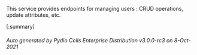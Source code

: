 






This service provides endpoints for managing users : CRUD operations, update attributes, etc.

[:summary]

###### Auto generated by Pydio Cells Enterprise Distribution v3.0.0-rc3 on 8-Oct-2021
